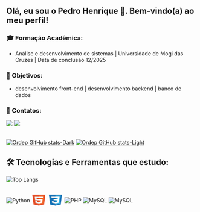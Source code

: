 ## Olá, eu sou o Pedro Henrique 🖖. Bem-vindo(a) ao meu perfil!
### 🎓 Formação Acadêmica:
- Análise e desenvolvimento de sistemas | Universidade de Mogi das Cruzes | Data de conclusão 12/2025
### 🚀 Objetivos:
- desenvolvimento front-end | desenvolvimento backend | banco de dados

### 📱 Contatos:
<div> 
  <a href = "mailto:henriquerodrigues20010@gmail.com"><img src="https://img.shields.io/badge/-Gmail-%23333?style=for-the-badge&logo=gmail&logoColor=white" target="_blank"></a>
  <a href="https://www.linkedin.com/in/pedrohenrique-desenvolvedor/" target="_blank"><img src="https://img.shields.io/badge/-LinkedIn-%230077B5?style=for-the-badge&logo=linkedin&logoColor=white" target="_blank"></a> 
  
</div><br>

[![Ordep GitHub stats-Dark](https://github-readme-stats.vercel.app/api?username=ordep-lopess&show_icons=true&theme=dark#gh-dark-mode-only)](https://github.com/ordep-lopess/github-readme-stats#gh-dark-mode-only)
[![Ordep GitHub stats-Light](https://github-readme-stats.vercel.app/api?username=ordep-lopess&show_icons=true&theme=default#gh-light-mode-only)](https://github.com/ordep-lopess/github-readme-stats#gh-light-mode-only)



## 🛠 Tecnologias e Ferramentas que estudo:
![Top Langs](https://github-readme-stats.vercel.app/api/top-langs/?username=ordep-lopess&layout=compact&theme=dark#gh-dark-mode-only)
<div style="display: inline_block"><br>
  <img align="center" alt="Python" height="30" width="40" src="https://cdn.jsdelivr.net/gh/devicons/devicon@latest/icons/python/python-original.svg">
  <img align="center" alt="HTML" height="30" width="40" src="https://raw.githubusercontent.com/devicons/devicon/master/icons/html5/html5-original.svg">
  <img align="center" alt="CSS" height="30" width="40" src="https://raw.githubusercontent.com/devicons/devicon/master/icons/css3/css3-original.svg">
  <img align="center" alt="PHP" height="30" width="40" src="https://cdn.jsdelivr.net/gh/devicons/devicon@latest/icons/php/php-original.svg"/> 
  <img align="center" alt="MySQL" height="50" width="60" src="https://cdn.jsdelivr.net/gh/devicons/devicon@latest/icons/mysql/mysql-original-wordmark.svg" />
  <img align="center" alt="MySQL" height="50" width="60" src="https://cdn.jsdelivr.net/gh/devicons/devicon@latest/icons/java/java-original-wordmark.svg" />
</div>
